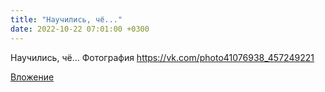 ```yaml
---
title: "Научились, чё..."
date: 2022-10-22 07:01:00 +0300
---
```


Научились, чё...
Фотография
https://vk.com/photo41076938_457249221

[Вложение](https://vk.com/photo41076938_457249221)
